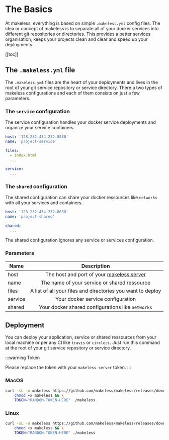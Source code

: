 # The Basics

At makeless, everything is based on simple `.makeless.yml` config files.
The idea or concept of makeless is to separate all of your docker services into different git repositories or directories.
This provides a better services organisation, keeps your projects clean and clear and speed up your deployments.

[[toc]]

## The `.makeless.yml` file

The `.makeless.yml` files are the heart of your deployments and lives in the root of your git service repository or service directory.
There a two types of makeless configurations and each of them consists on just a few parameters.

### The `service` configuration

The service configuration handles your docker service deployments and organize your service containers. 

```yaml
host: '128.232.434.232:8080'
name: 'project-service'

files:
  - index.html
  ...

service:
  ...
``` 

### The `shared` configuration 

The shared configuration can share your docker ressources like `networks` with all your services and containers.

```yaml
host: '128.232.434.232:8080'
name: 'project-shared'

shared:
  ...
```

The shared configuration ignores any service or services configuration.

### Parameters

| Name          | Description                                                                      |
| ------------- |:--------------------------------------------------------------------------------:|
| host          | The host and port of your [makeless server](/docs/1.0/makeless-server/introduction.md) |
| name          | The name of your service or shared ressource                                     |
| files         | A list of all your files and directories you want to deploy                      |
| service       | Your docker service configuration                                                |
| shared        | Your docker shared configurations like `networks`                                |

## Deployment

You can deploy your application, service or shared ressources from your local machine or per any CI like `travis` or `circleci`.
Just run this command at the root of your git service repository or service directory.

:::warning Token

Please replace the token with your `makeless server` token.
:::

### MacOS

```bash
curl -sL -o makeless https://github.com/makeless/makeless/releases/download/v0.4.0/makeless-darwin && \
    chmod +x makeless && \
    TOKEN="RANDOM-TOKEN-HERE" ./makeless
```

### Linux

```bash
curl -sL -o makeless https://github.com/makeless/makeless/releases/download/v0.4.0/makeless-linux && \
    chmod +x makeless && \
    TOKEN="RANDOM-TOKEN-HERE" ./makeless
```
